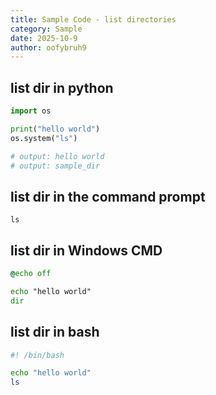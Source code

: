 ```yaml
---
title: Sample Code - list directories
category: Sample
date: 2025-10-9
author: oofybruh9
---
```


## list dir in python

```python
import os

print("hello world")
os.system("ls")

# output: hello world
# output: sample_dir

```
## list dir in the command prompt

```shell
ls

```

## list dir in Windows CMD

```bat
@echo off

echo "hello world"
dir

```

## list dir in bash

```bash
#! /bin/bash

echo "hello world"
ls

```